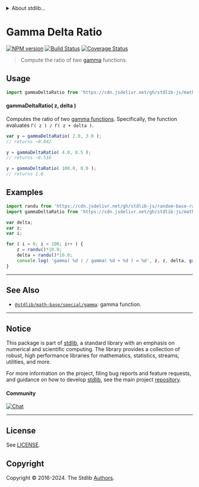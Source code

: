 <!--

@license Apache-2.0

Copyright (c) 2018 The Stdlib Authors.

Licensed under the Apache License, Version 2.0 (the "License");
you may not use this file except in compliance with the License.
You may obtain a copy of the License at

   http://www.apache.org/licenses/LICENSE-2.0

Unless required by applicable law or agreed to in writing, software
distributed under the License is distributed on an "AS IS" BASIS,
WITHOUT WARRANTIES OR CONDITIONS OF ANY KIND, either express or implied.
See the License for the specific language governing permissions and
limitations under the License.

-->


<details>
  <summary>
    About stdlib...
  </summary>
  <p>We believe in a future in which the web is a preferred environment for numerical computation. To help realize this future, we've built stdlib. stdlib is a standard library, with an emphasis on numerical and scientific computation, written in JavaScript (and C) for execution in browsers and in Node.js.</p>
  <p>The library is fully decomposable, being architected in such a way that you can swap out and mix and match APIs and functionality to cater to your exact preferences and use cases.</p>
  <p>When you use stdlib, you can be absolutely certain that you are using the most thorough, rigorous, well-written, studied, documented, tested, measured, and high-quality code out there.</p>
  <p>To join us in bringing numerical computing to the web, get started by checking us out on <a href="https://github.com/stdlib-js/stdlib">GitHub</a>, and please consider <a href="https://opencollective.com/stdlib">financially supporting stdlib</a>. We greatly appreciate your continued support!</p>
</details>

# Gamma Delta Ratio

[![NPM version][npm-image]][npm-url] [![Build Status][test-image]][test-url] [![Coverage Status][coverage-image]][coverage-url] <!-- [![dependencies][dependencies-image]][dependencies-url] -->

> Compute the ratio of two [gamma][@stdlib/math/base/special/gamma] functions.



<section class="usage">

## Usage

```javascript
import gammaDeltaRatio from 'https://cdn.jsdelivr.net/gh/stdlib-js/math-base-special-gamma-delta-ratio@v0.2.1-deno/mod.js';
```

#### gammaDeltaRatio( z, delta )

Computes the ratio of two [gamma functions][@stdlib/math/base/special/gamma]. Specifically, the function evaluates `Γ( z ) / Γ( z + delta )`.

```javascript
var y = gammaDeltaRatio( 2.0, 3.0 );
// returns ~0.042

y = gammaDeltaRatio( 4.0, 0.5 );
// returns ~0.516

y = gammaDeltaRatio( 100.0, 0.0 );
// returns 1.0
```

</section>

<!-- /.usage -->

<section class="examples">

## Examples

<!-- eslint no-undef: "error" -->

```javascript
import randu from 'https://cdn.jsdelivr.net/gh/stdlib-js/random-base-randu@deno/mod.js';
import gammaDeltaRatio from 'https://cdn.jsdelivr.net/gh/stdlib-js/math-base-special-gamma-delta-ratio@v0.2.1-deno/mod.js';

var delta;
var z;
var i;

for ( i = 0; i < 100; i++ ) {
    z = randu()*10.0;
    delta = randu()*10.0;
    console.log( 'gamma( %d ) / gamma( %d + %d ) = %d', z, z, delta, gammaDeltaRatio( z, delta ) );
}
```

</section>

<!-- /.examples -->

<!-- Section for related `stdlib` packages. Do not manually edit this section, as it is automatically populated. -->

<section class="related">

* * *

## See Also

-   <span class="package-name">[`@stdlib/math-base/special/gamma`][@stdlib/math/base/special/gamma]</span><span class="delimiter">: </span><span class="description">gamma function.</span>

</section>

<!-- /.related -->

<!-- Section for all links. Make sure to keep an empty line after the `section` element and another before the `/section` close. -->


<section class="main-repo" >

* * *

## Notice

This package is part of [stdlib][stdlib], a standard library with an emphasis on numerical and scientific computing. The library provides a collection of robust, high performance libraries for mathematics, statistics, streams, utilities, and more.

For more information on the project, filing bug reports and feature requests, and guidance on how to develop [stdlib][stdlib], see the main project [repository][stdlib].

#### Community

[![Chat][chat-image]][chat-url]

---

## License

See [LICENSE][stdlib-license].


## Copyright

Copyright &copy; 2016-2024. The Stdlib [Authors][stdlib-authors].

</section>

<!-- /.stdlib -->

<!-- Section for all links. Make sure to keep an empty line after the `section` element and another before the `/section` close. -->

<section class="links">

[npm-image]: http://img.shields.io/npm/v/@stdlib/math-base-special-gamma-delta-ratio.svg
[npm-url]: https://npmjs.org/package/@stdlib/math-base-special-gamma-delta-ratio

[test-image]: https://github.com/stdlib-js/math-base-special-gamma-delta-ratio/actions/workflows/test.yml/badge.svg?branch=v0.2.1
[test-url]: https://github.com/stdlib-js/math-base-special-gamma-delta-ratio/actions/workflows/test.yml?query=branch:v0.2.1

[coverage-image]: https://img.shields.io/codecov/c/github/stdlib-js/math-base-special-gamma-delta-ratio/main.svg
[coverage-url]: https://codecov.io/github/stdlib-js/math-base-special-gamma-delta-ratio?branch=main

<!--

[dependencies-image]: https://img.shields.io/david/stdlib-js/math-base-special-gamma-delta-ratio.svg
[dependencies-url]: https://david-dm.org/stdlib-js/math-base-special-gamma-delta-ratio/main

-->

[chat-image]: https://img.shields.io/gitter/room/stdlib-js/stdlib.svg
[chat-url]: https://app.gitter.im/#/room/#stdlib-js_stdlib:gitter.im

[stdlib]: https://github.com/stdlib-js/stdlib

[stdlib-authors]: https://github.com/stdlib-js/stdlib/graphs/contributors

[umd]: https://github.com/umdjs/umd
[es-module]: https://developer.mozilla.org/en-US/docs/Web/JavaScript/Guide/Modules

[deno-url]: https://github.com/stdlib-js/math-base-special-gamma-delta-ratio/tree/deno
[deno-readme]: https://github.com/stdlib-js/math-base-special-gamma-delta-ratio/blob/deno/README.md
[umd-url]: https://github.com/stdlib-js/math-base-special-gamma-delta-ratio/tree/umd
[umd-readme]: https://github.com/stdlib-js/math-base-special-gamma-delta-ratio/blob/umd/README.md
[esm-url]: https://github.com/stdlib-js/math-base-special-gamma-delta-ratio/tree/esm
[esm-readme]: https://github.com/stdlib-js/math-base-special-gamma-delta-ratio/blob/esm/README.md
[branches-url]: https://github.com/stdlib-js/math-base-special-gamma-delta-ratio/blob/main/branches.md

[stdlib-license]: https://raw.githubusercontent.com/stdlib-js/math-base-special-gamma-delta-ratio/main/LICENSE

<!-- <related-links> -->

[@stdlib/math/base/special/gamma]: https://github.com/stdlib-js/math-base-special-gamma/tree/deno

<!-- </related-links> -->

</section>

<!-- /.links -->
